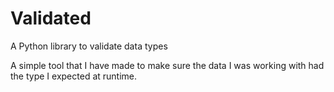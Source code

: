 # Validated
A Python library to validate data types

A simple tool that I have made to make sure the data I was working with had the type I expected at runtime.
